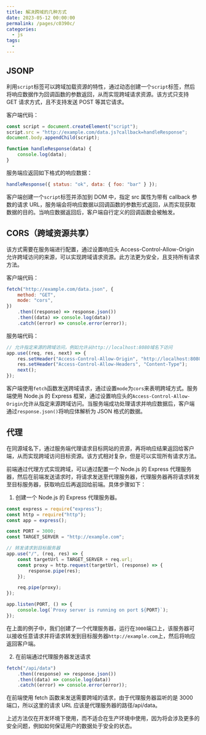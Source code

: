 ```yaml
---
title: 解决跨域的几种方式
date: 2023-05-12 00:00:00
permalink: /pages/c0390c/
categories: 
  - js
tags: 
  - 
---
```


## JSONP

利用`script`标签可以跨域加载资源的特性，通过动态创建一个`script`标签，然后将响应数据作为回调函数的参数返回，从而实现跨域请求资源。该方式只支持 GET 请求方式，且不支持发送 POST 等其它请求。

客户端代码：

```js
const script = document.createElement("script");
script.src = "http://example.com/data.js?callback=handleResponse";
document.body.appendChild(script);

function handleResponse(data) {
	console.log(data);
}
```

服务端应返回如下格式的响应数据：

```js
handleResponse({ status: "ok", data: { foo: "bar" } });
```

客户端创建一个`script`标签并添加到 DOM 中，指定 src 属性为带有 callback 参数的请求 URL，服务端会将响应数据以回调函数的参数形式返回，从而实现获取数据的目的。当响应数据返回后，客户端自行定义的回调函数会被触发。

## CORS（跨域资源共享）

该方式需要在服务端进行配置，通过设置响应头 Access-Control-Allow-Origin 允许跨域访问的来源，可以实现跨域请求资源。此方法更为安全，且支持所有请求方法。

客户端代码：

```js
fetch("http://example.com/data.json", {
	method: "GET",
	mode: "cors",
})
	.then((response) => response.json())
	.then((data) => console.log(data))
	.catch((error) => console.error(error));
```

服务端代码：

```js
// 允许指定来源的跨域访问，例如允许从http://localhost:8080域名下访问
app.use((req, res, next) => {
	res.setHeader("Access-Control-Allow-Origin", "http://localhost:8080");
	res.setHeader("Access-Control-Allow-Headers", "Content-Type");
	next();
});
```

客户端使用`fetch`函数发送跨域请求，通过设置`mode`为`cors`来表明跨域方式。服务端使用 Node.js 的 Express 框架，通过设置响应头的`Access-Control-Allow-Origin`允许从指定来源跨域访问。当服务端成功处理请求并响应数据后，客户端通过`response.json()`将响应体解析为 JSON 格式的数据。

## 代理

在同源域名下，通过服务端代理请求目标网站的资源，再将响应结果返回给客户端，从而实现跨域访问目标资源。该方式相对复杂，但是可以实现所有请求方法。

前端通过代理方式实现跨域，可以通过配置一个 Node.js 的 Express 代理服务器，然后在前端发送请求时，将请求发送至代理服务器，代理服务器再将请求转发至目标服务器，获取响应后再返回给前端。具体步骤如下：

1. 创建一个 Node.js 的 Express 代理服务器。

```js
const express = require("express");
const http = require("http");
const app = express();

const PORT = 3000;
const TARGET_SERVER = "http://example.com";

// 转发请求到目标服务器
app.use("/", (req, res) => {
	const targetUrl = TARGET_SERVER + req.url;
	const proxy = http.request(targetUrl, (response) => {
		response.pipe(res);
	});

	req.pipe(proxy);
});

app.listen(PORT, () => {
	console.log(`Proxy server is running on port ${PORT}`);
});
```

在上面的例子中，我们创建了一个代理服务器，运行在`3000`端口上，该服务器可以接收任意请求并将请求转发到目标服务器`http://example.com`上，然后将响应返回客户端。

2. 在前端通过代理服务器发送请求

```js
fetch("/api/data")
	.then((response) => response.json())
	.then((data) => console.log(data))
	.catch((error) => console.error(error));
```

在前端使用 fetch 函数来发送需要跨域的请求，由于代理服务器监听的是 3000 端口，所以这里的请求 URL 应该是代理服务器的路径/api/data。

上述方法仅在开发环境下使用，而不适合在生产环境中使用，因为将会涉及更多的安全问题，例如如何保证用户的数据处于安全的状态。
